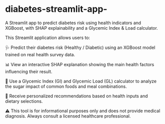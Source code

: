 # diabetes-streamlit-app-
A Streamlit app to predict diabetes risk using health indicators and XGBoost, with SHAP explainability and a Glycemic Index &amp; Load calculator.

This Streamlit application allows users to:

🩺 Predict their diabetes risk (Healthy / Diabetic) using an XGBoost model trained on real health survey data.

📊 View an interactive SHAP explanation showing the main health factors influencing their result.

🥗 Use a Glycemic Index (GI) and Glycemic Load (GL) calculator to analyze the sugar impact of common foods and meal combinations.

📌 Receive personalized recommendations based on health inputs and dietary selections.

⚠️ This tool is for informational purposes only and does not provide medical diagnosis. Always consult a licensed healthcare professional.
